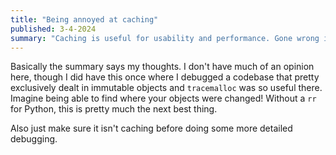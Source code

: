 ```yaml
---
title: "Being annoyed at caching"
published: 3-4-2024
summary: "Caching is useful for usability and performance. Gone wrong it's a debugging nightmare."
---
```


Basically the summary says my thoughts. I don't have much of an opinion here, though I did have this once where I debugged a codebase that pretty exclusively dealt in immutable objects and `tracemalloc` was so useful there. Imagine being able to find where your objects were changed! Without a `rr` for Python, this is pretty much the next best thing.

Also just make sure it isn't caching before doing some more detailed debugging.

